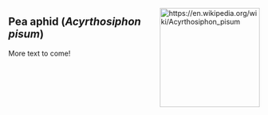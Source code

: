 <img 
title="https://en.wikipedia.org/wiki/Acyrthosiphon_pisum"
src="https://upload.wikimedia.org/wikipedia/commons/2/20/Acyrthosiphon_pisum_%28pea_aphid%29-PLoS.jpg" 
height="200"
class="center"
align="right">
## Pea aphid (*Acyrthosiphon pisum*)



More text to come! 

<!--stackedit_data:
eyJoaXN0b3J5IjpbLTE4NzYxMDUwNDksMTUwMDI2MTMzMywtMz
IwOTI1NTRdfQ==
-->